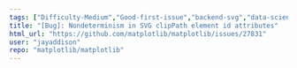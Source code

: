 ```yaml
---
tags: ["Difficulty-Medium","Good-first-issue","backend-svg","data-science","data-visualization","gtk","hacktoberfest","matplotlib","plotting","python","qt","status-confirmed-bug","tk","wx"]
title: "[Bug]: Nondeterminism in SVG clipPath element id attributes"
html_url: "https://github.com/matplotlib/matplotlib/issues/27831"
user: "jayaddison"
repo: "matplotlib/matplotlib"
---
```


